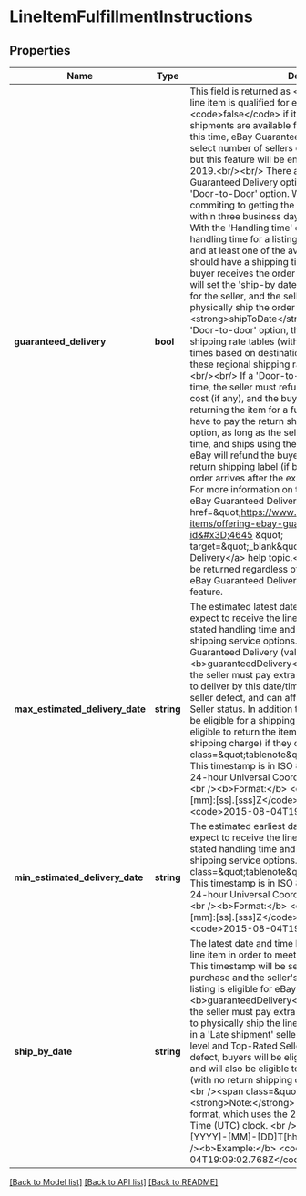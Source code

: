 # LineItemFulfillmentInstructions

## Properties
Name | Type | Description | Notes
------------ | ------------- | ------------- | -------------
**guaranteed_delivery** | **bool** | This field is returned as &lt;code&gt;true&lt;/code&gt; if the order line item is qualified for eBay Guaranteed Delivery, or &lt;code&gt;false&lt;/code&gt; if it is not eligible. Only domestic shipments are available for eBay Guaranteed Delivery. At this time, eBay Guaranteed Delivery is only available to a select number of sellers on the US and Australia sites, but this feature will be enabled on more eBay sites in 2019.&lt;br/&gt;&lt;br/&gt;  There are two different eBay Guaranteed Delivery options - &#x27;Handling time&#x27; option and &#x27;Door-to-Door&#x27; option. With both options, the seller is commiting to getting the order delivered to the buyer within three business days after purchase. &lt;br/&gt;&lt;br/&gt; With the &#x27;Handling time&#x27; option, the seller&#x27;s stated handling time for a listing must be &#x27;same-day&#x27; or &#x27;1-day&#x27;, and at least one of the available shipping service options should have a shipping time that guarantees that the buyer receives the order on time. With this option, eBay will set the &#x27;ship-by date&#x27; and expected delivery window for the seller, and the seller should just make sure they physically ship the order by the &lt;strong&gt;shipToDate&lt;/strong&gt;.&lt;br/&gt;&lt;br/&gt; With the &#x27;Door-to-door&#x27; option, the seller must create regional shipping rate tables (with shipping costs and delivery times based on destination regions), and then apply these regional shipping rates/delivery times to the listing. &lt;br/&gt;&lt;br/&gt; If a &#x27;Door-to-door&#x27; order does not arrive on time, the seller must refund the buyer the full shipping cost (if any), and the buyer also has the option of returning the item for a full refund, and the seller will also have to pay the return shipping cost. With &#x27;Handling time&#x27; option, as long as the seller meets the stated handling time, and ships using the correct shipping service option, eBay will refund the buyer the shipping cost and pay for return shipping label (if buyer wants to return item) if the order arrives after the expected delivery time. &lt;br/&gt;&lt;br/&gt; For more information on the details and requirements of eBay Guaranteed Delivery, see the &lt;a href&#x3D;\&quot;https://www.ebay.com/help/selling/shipping-items/offering-ebay-guaranteed-delivery?id&#x3D;4645 \&quot; target&#x3D;\&quot;_blank\&quot;&gt;Offering eBay Guaranteed Delivery&lt;/a&gt; help topic.&lt;br/&gt;&lt;br/&gt; This field will always be returned regardless of whether the listing site offers eBay Guaranteed Delivery or if the seller is opted in to the feature. | [optional] 
**max_estimated_delivery_date** | **string** | The estimated latest date and time that the buyer can expect to receive the line item based on the seller&#x27;s stated handling time and the transit times of the available shipping service options. If the listing is eligible for eBay Guaranteed Delivery (value of &lt;b&gt;guaranteedDelivery&lt;/b&gt; field is &lt;code&gt;true&lt;/code&gt;, the seller must pay extra attention to this date, as a failure to deliver by this date/time can result in a &#x27;Late shipment&#x27; seller defect, and can affect seller level and Top-Rated Seller status. In addition to the seller defect, buyers will be eligible for a shipping cost refund, and will also be eligible to return the item for a full refund (with no return shipping charge) if they choose. &lt;br /&gt;&lt;br /&gt;&lt;span class&#x3D;\&quot;tablenote\&quot;&gt;&lt;strong&gt;Note:&lt;/strong&gt; This timestamp is in ISO 8601 format, which uses the 24-hour Universal Coordinated Time (UTC) clock. &lt;br /&gt;&lt;br /&gt;&lt;b&gt;Format:&lt;/b&gt; &lt;code&gt;[YYYY]-[MM]-[DD]T[hh]:[mm]:[ss].[sss]Z&lt;/code&gt; &lt;br /&gt;&lt;b&gt;Example:&lt;/b&gt; &lt;code&gt;2015-08-04T19:09:02.768Z&lt;/code&gt;&lt;/span&gt; | [optional] 
**min_estimated_delivery_date** | **string** | The estimated earliest date and time that the buyer can expect to receive the line item based on the seller&#x27;s stated handling time and the transit times of the available shipping service options.&lt;br /&gt;&lt;br /&gt;&lt;span class&#x3D;\&quot;tablenote\&quot;&gt;&lt;strong&gt;Note:&lt;/strong&gt; This timestamp is in ISO 8601 format, which uses the 24-hour Universal Coordinated Time (UTC) clock. &lt;br /&gt;&lt;br /&gt;&lt;b&gt;Format:&lt;/b&gt; &lt;code&gt;[YYYY]-[MM]-[DD]T[hh]:[mm]:[ss].[sss]Z&lt;/code&gt; &lt;br /&gt;&lt;b&gt;Example:&lt;/b&gt; &lt;code&gt;2015-08-04T19:09:02.768Z&lt;/code&gt;&lt;/span&gt; | [optional] 
**ship_by_date** | **string** | The latest date and time by which the seller should ship line item in order to meet the expected delivery window. This timestamp will be set by eBay based on time of purchase and the seller&#x27;s stated handling time. If the listing is eligible for eBay Guaranteed Delivery (value of &lt;b&gt;guaranteedDelivery&lt;/b&gt; field is &lt;code&gt;true&lt;/code&gt;, the seller must pay extra attention to this date, as a failure to physically ship the line item by this date/time can result in a &#x27;Late shipment&#x27; seller defect, and can affect seller level and Top-Rated Seller status. In addition to the seller defect, buyers will be eligible for a shipping cost refund, and will also be eligible to return the item for a full refund (with no return shipping charge) if they choose. &lt;br /&gt;&lt;br /&gt;&lt;span class&#x3D;\&quot;tablenote\&quot;&gt;&lt;strong&gt;Note:&lt;/strong&gt; This timestamp is in ISO 8601 format, which uses the 24-hour Universal Coordinated Time (UTC) clock. &lt;br /&gt;&lt;br /&gt;&lt;b&gt;Format:&lt;/b&gt; &lt;code&gt;[YYYY]-[MM]-[DD]T[hh]:[mm]:[ss].[sss]Z&lt;/code&gt; &lt;br /&gt;&lt;b&gt;Example:&lt;/b&gt; &lt;code&gt;2015-08-04T19:09:02.768Z&lt;/code&gt;&lt;/span&gt; | [optional] 

[[Back to Model list]](../../README.md#documentation-for-models) [[Back to API list]](../../README.md#documentation-for-api-endpoints) [[Back to README]](../../README.md)

